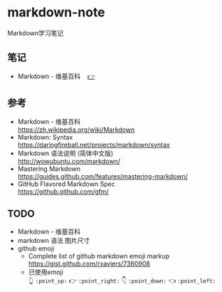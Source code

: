 # markdown-note #

Markdown学习笔记

## <a id="note"></a>笔记 ##

* Markdown - 维基百科&nbsp;&nbsp;&nbsp;&nbsp;[:point_right:][note.wiki]

## 参考 ##

* Markdown - 维基百科  
  <https://zh.wikipedia.org/wiki/Markdown>
* Markdown: Syntax  
  <https://daringfireball.net/projects/markdown/syntax>
* Markdown 语法说明 (简体中文版)  
  <http://wowubuntu.com/markdown/>
* Mastering Markdown  
  <https://guides.github.com/features/mastering-markdown/>
* GitHub Flavored Markdown Spec  
  <https://github.github.com/gfm/>

## TODO ##

* Markdown - 维基百科
* markdown 语法 图片尺寸
* github emoji
  * Complete list of github markdown emoji markup  
    <https://gist.github.com/rxaviers/7360908>
  * 已使用emoji  
    👆 `:point_up:` 👉 `:point_right:` 👇 `:point_down:` 👈 `:point_left:`

<!-- 链接 开始 -->
[note.wiki]: note/wiki.md#wiki "Markdown - 维基百科"
<!-- 链接 结束 -->